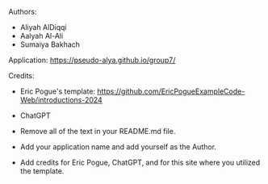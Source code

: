 Authors:
- Aliyah AlDiqqi
- Aalyah Al-Ali
- Sumaiya Bakhach

Application: https://pseudo-alya.github.io/group7/

Credits:
- Eric Pogue's template: https://github.com/EricPogueExampleCode-Web/introductions-2024
- ChatGPT


- Remove all of the text in your README.md file.
- Add your application name and add yourself as the Author.
- Add credits for Eric Pogue, ChatGPT, and for this site where you utilized the template.
